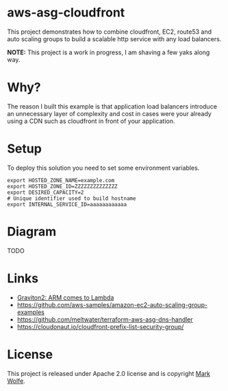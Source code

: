 # aws-asg-cloudfront

This project demonstrates how to combine cloudfront, EC2, route53 and auto scaling groups to build a scalable http service with any load balancers.

**NOTE:** This project is a work in progress, I am shaving a few yaks along way.

# Why?

The reason I built this example is that application load balancers introduce an unnecessary layer of complexity and cost in cases were your already using a CDN such as cloudfront in front of your application.

# Setup

To deploy this solution you need to set some environment variables.

```
export HOSTED_ZONE_NAME=example.com
export HOSTED_ZONE_ID=ZZZZZZZZZZZZZZ
export DESIRED_CAPACITY=2
# Unique identifier used to build hostname
export INTERNAL_SERVICE_ID=aaaaaaaaaaaa
```

# Diagram

TODO

# Links

- [Graviton2: ARM comes to Lambda](https://awsteele.com/blog/2021/09/29/graviton2-arm-comes-to-lambda.html)
- https://github.com/aws-samples/amazon-ec2-auto-scaling-group-examples
- https://github.com/meltwater/terraform-aws-asg-dns-handler
- https://cloudonaut.io/cloudfront-prefix-list-security-group/

# License

This project is released under Apache 2.0 license and is copyright [Mark Wolfe](https://www.wolfe.id.au).
